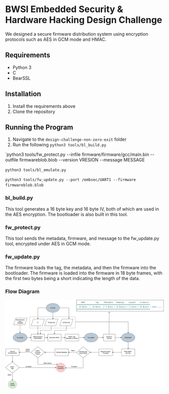 # BWSI Embedded Security & Hardware Hacking Design Challenge
We designed a secure firmware distribution system using encryption protocols such as AES in GCM mode and HMAC.

## Requirements
* Python 3
* C
* BearSSL


## Installation
1. Install the requirements above
2. Clone the repository

## Running the Program
1. Navigate to the `design-challenge-non-zero-exit` folder
2. Run the following
`python3 tools/bl_build.py`

`python3 tools/fw_protect.py --infile firmware/firmware/gcc/main.bin --outfile firmwareblob.blob --version VRESION --message MESSAGE

`python3 tools/bl_emulate.py`

`python3 tools/fw_update.py --port /embsec/UART1 --firmware firmwareblob.blob`

###  bl_build.py

This tool generates a 16 byte key and 16 byte IV, both of which are used in the AES encryption. The bootloader is also built in this tool.

### fw_protect.py

This tool sends the metadata, firmware, and message to the fw_update.py tool, encrypted under AES in GCM mode. 

### fw_update.py

The firmware loads the tag, the metadata, and then the firmware into the bootloader. The firmware is loaded into the firmware in 18 byte frames, with the first two bytes being a short indicating the length of the data.

### Flow Diagram

![](Flowchart.png)






